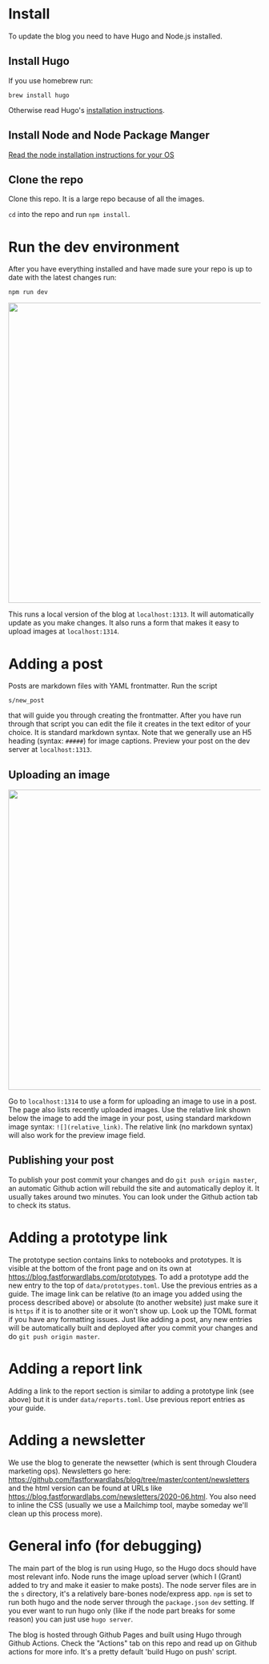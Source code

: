 # Install

To update the blog you need to have Hugo and Node.js installed.

## Install Hugo

If you use homebrew run:


```
brew install hugo
```

Otherwise read Hugo's [installation instructions](https://gohugo.io/getting-started/installing).

## Install Node and Node Package Manger

[Read the node installation instructions for your OS](https://nodejs.org/en/download/package-manager/)

## Clone the repo

Clone this repo. It is a large repo because of all the images.

`cd` into the repo and run `npm install`.

# Run the dev environment

After you have everything installed and have made sure your repo is up to date with the latest changes run:

```
npm run dev
```

<img src="https://raw.githubusercontent.com/fastforwardlabs/blog/master/static/images/hugo/shotwin-2020-06-23_15-23-53-1592940260.png" width="600" />

This runs a local version of the blog at `localhost:1313`. It will automatically update as you make changes. It also runs a form that makes it easy to upload images at `localhost:1314`.

# Adding a post

Posts are markdown files with YAML frontmatter. Run the script 

```
s/new_post
```

that will guide you through creating the frontmatter. After you have run through that script you can edit the file it creates in the text editor of your choice. It is standard markdown syntax. Note that we generally use an H5 heading (syntax: `#####`) for image captions. Preview your post on the dev server at `localhost:1313`.

## Uploading an image

<img src="https://raw.githubusercontent.com/fastforwardlabs/blog/master/static/images/hugo/shotwin-2020-06-23_15-23-29-1592940269.png" width="600" />

Go to `localhost:1314` to use a form for uploading an image to use in a post. The page also lists recently uploaded images. Use the relative link shown below the image to add the image in your post, using standard markdown image syntax: `![](relative_link)`. The relative link (no markdown syntax) will also work for the preview image field.

## Publishing your post

To publish your post commit your changes and do `git push origin master`, an automatic Github action will rebuild the site and automatically deploy it. It usually takes around two minutes. You can look under the Github action tab to check its status.

# Adding a prototype link

The prototype section contains links to notebooks and prototypes. It is visible at the bottom of the front page and on its own at https://blog.fastforwardlabs.com/prototypes. To add a prototype add the new entry to the top of `data/prototypes.toml`. Use the previous entries as a guide. The image link can be relative (to an image you added using the process described above) or absolute (to another website) just make sure it is `https` if it is to another site or it won't show up. Look up the TOML format if you have any formatting issues. Just like adding a post, any new entries will be automatically built and deployed after you commit your changes and do `git push origin master`.

# Adding a report link

Adding a link to the report section is similar to adding a prototype link (see above) but it is under `data/reports.toml`. Use previous report entries as your guide.

# Adding a newsletter

We use the blog to generate the newsetter (which is sent through Cloudera marketing ops). Newsletters go here: https://github.com/fastforwardlabs/blog/tree/master/content/newsletters and the html version can be found at URLs like https://blog.fastforwardlabs.com/newsletters/2020-06.html. You also need to inline the CSS (usually we use a Mailchimp tool, maybe someday we'll clean up this process more).

# General info (for debugging)

The main part of the blog is run using Hugo, so the Hugo docs should have most relevant info. Node runs the image upload server (which I (Grant) added to try and make it easier to make posts). The node server files are in the `s` directory, it's a relatively bare-bones node/express app. `npm` is set to run both hugo and the node server through the `package.json` `dev` setting. If you ever want to run hugo only (like if the node part breaks for some reason) you can just use `hugo server`.

The blog is hosted through Github Pages and built using Hugo through Github Actions. Check the "Actions" tab on this repo and read up on Github actions for more info. It's a pretty default 'build Hugo on push' script.
